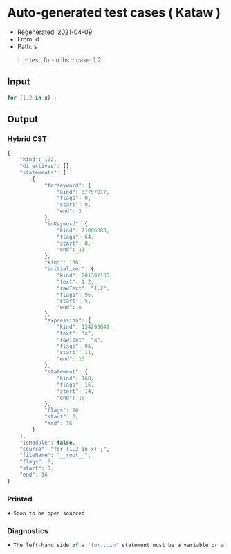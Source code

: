# Auto-generated test cases ( Kataw )
- Regenerated: 2021-04-09
- From: d
- Path: s
> :: test: for-in lhs
> :: case: 1.2
## Input

`````js
for (1.2 in x) ;
`````

## Output

### Hybrid CST

```javascript
{
    "kind": 122,
    "directives": [],
    "statements": [
        {
            "forKeyword": {
                "kind": 37757017,
                "flags": 0,
                "start": 0,
                "end": 3
            },
            "inKeyword": {
                "kind": 21006388,
                "flags": 64,
                "start": 8,
                "end": 11
            },
            "kind": 166,
            "initializer": {
                "kind": 201392130,
                "text": 1.2,
                "rawText": "1.2",
                "flags": 96,
                "start": 5,
                "end": 8
            },
            "expression": {
                "kind": 134299649,
                "text": "x",
                "rawText": "x",
                "flags": 96,
                "start": 11,
                "end": 13
            },
            "statement": {
                "kind": 168,
                "flags": 16,
                "start": 14,
                "end": 16
            },
            "flags": 16,
            "start": 0,
            "end": 16
        }
    ],
    "isModule": false,
    "source": "for (1.2 in x) ;",
    "fileName": "__root__",
    "flags": 0,
    "start": 0,
    "end": 16
}
```

### Printed

```javascript
✖ Soon to be open sourced
```

### Diagnostics

```javascript
✖ The left-hand side of a 'for...in' statement must be a variable or a property access. - start: 11, end: 13

```

